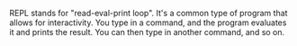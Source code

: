 REPL stands for "read-eval-print loop". It's a common type of program that allows for interactivity. You type in a command, and the program evaluates it and prints the result. You can then type in another command, and so on.
